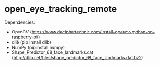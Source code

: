 # open_eye_tracking_remote

Dependencies:
- OpenCV (https://www.deciphertechnic.com/install-opencv-python-on-raspberry-pi/)
- dlib (pip install dlib)
- NumPy (pip install numpy)
- Shape_Predictor_68_face_landmarks.dat (http://dlib.net/files/shape_predictor_68_face_landmarks.dat.bz2)


